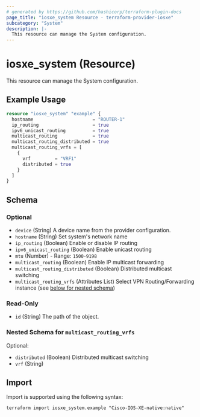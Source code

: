```yaml
---
# generated by https://github.com/hashicorp/terraform-plugin-docs
page_title: "iosxe_system Resource - terraform-provider-iosxe"
subcategory: "System"
description: |-
  This resource can manage the System configuration.
---
```


# iosxe_system (Resource)

This resource can manage the System configuration.

## Example Usage

```terraform
resource "iosxe_system" "example" {
  hostname                      = "ROUTER-1"
  ip_routing                    = true
  ipv6_unicast_routing          = true
  multicast_routing             = true
  multicast_routing_distributed = true
  multicast_routing_vrfs = [
    {
      vrf         = "VRF1"
      distributed = true
    }
  ]
}
```

<!-- schema generated by tfplugindocs -->
## Schema

### Optional

- `device` (String) A device name from the provider configuration.
- `hostname` (String) Set system's network name
- `ip_routing` (Boolean) Enable or disable IP routing
- `ipv6_unicast_routing` (Boolean) Enable unicast routing
- `mtu` (Number) - Range: `1500`-`9198`
- `multicast_routing` (Boolean) Enable IP multicast forwarding
- `multicast_routing_distributed` (Boolean) Distributed multicast switching
- `multicast_routing_vrfs` (Attributes List) Select VPN Routing/Forwarding instance (see [below for nested schema](#nestedatt--multicast_routing_vrfs))

### Read-Only

- `id` (String) The path of the object.

<a id="nestedatt--multicast_routing_vrfs"></a>
### Nested Schema for `multicast_routing_vrfs`

Optional:

- `distributed` (Boolean) Distributed multicast switching
- `vrf` (String)

## Import

Import is supported using the following syntax:

```shell
terraform import iosxe_system.example "Cisco-IOS-XE-native:native"
```

